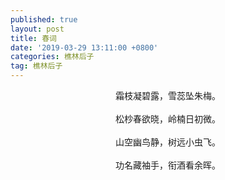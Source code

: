 ```yaml
---
published: true
layout: post
title: 春词
date: '2019-03-29 13:11:00 +0800'
categories: 樵林后子
tag: 樵林后子
---
```

<div style="text-align:center;">
霜枝凝碧露，雪蕊坠朱梅。
<br><br>
松杪春欲晓，岭楠日初微。
<br><br>
山空幽鸟静，树远小虫飞。
<br><br>
功名藏袖手，衔酒看余晖。
<div>